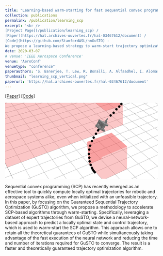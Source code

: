 ```yaml
---
title: "Learning-based warm-starting for fast sequential convex programming and trajectory optimization"
collection: publications
permalink: /publication/learning_scp
excerpt: '<br />
[Project Page](/publication/learning_scp) / 
[Paper](https://hal.archives-ouvertes.fr/hal-03467612/document) / 
[Code](https://github.com/StanfordASL/nnGuSTO) - 
We propose a learning-based strategy to warm-start trajectory optimization algorithms.'
date: 2020-03-07
# venue: 'IEEE Aerospace Conference'
venue: 'AeroConf'
venuetype: "conference"
paperauthors: 'S. Banerjee, T. Lew, R. Bonalli, A. Alfaadhel, I. Alomar, H. Shageer, M. Pavone'
thumbnail: "learning_scp_vertical.png"
paperurl: 'https://hal.archives-ouvertes.fr/hal-03467612/document'
---
```


[[Paper](https://hal.archives-ouvertes.fr/hal-03467612/document)] 
[[Code](https://github.com/StanfordASL/nnGuSTO)] 

![learning_scp overview](/images/learning_scp.png)

Sequential convex programming (SCP) has recently emerged as an effective tool to quickly compute locally optimal trajectories for robotic and aerospace systems alike, even when initialized with an unfeasible trajectory. In this paper, by focusing on the Guaranteed Sequential Trajectory Optimization (GuSTO) algorithm, we propose a methodology to accelerate SCP-based algorithms through warm-starting. Specifically, leveraging a dataset of expert trajectories from GuSTO, we devise a neural-network-based approach to predict a locally optimal state and control trajectory, which is used to warm-start the SCP algorithm. This approach allows one to retain all the theoretical guarantees of GuSTO while simultaneously taking advantage of the fast execution of the neural network and reducing the time and number of iterations required for GuSTO to converge. The result is a faster and theoretically guaranteed trajectory optimization algorithm.